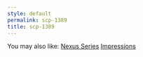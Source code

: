 ```yaml
---
style: default
permalink: scp-1389
title: scp-1389
---
```

You may also like:
[Nexus Series](http://scp-wiki.net/nexus-series)
[Impressions](http://scp-wiki.net/impression)